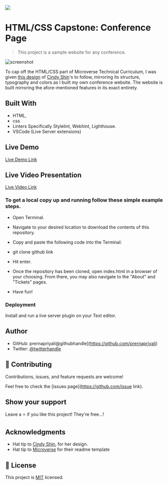 ![](https://img.shields.io/badge/Microverse-blueviolet)

# HTML/CSS Capstone: Conference Page

> This project is a sample website for any conference.

![screenshot](./images/screenshot.png)

To cap off the HTML/CSS part of Microverse Technical Curriculum, I was given [this design](https://www.behance.net/gallery/29845175/CC-Global-Summit-2015) of [Cindy Shin](https://www.behance.net/gallery/29845175/CC-Global-Summit-2015)'s to follow, mirroring its structure, typography and colors as I built my own conference website. The website is built mirroring the afore-mentioned features in its exact entirety. 

## Built With

- HTML,
- css
- Linters Specifically Stylelint, Webhint, Lighthouse.
- VSCode (Live Server extensions)

## Live Demo

[Live Demo Link]( https://prernapriyali.github.io/conference-replica/)



## Live Video Presentation

[Live Video Link]()


### To get a local copy up and running follow these simple example steps.

- Open Terminal.

- Navigate to your desired location to download the contents of this repository.

- Copy and paste the following code into the Terminal:

- git clone github link

- Hit enter.

- Once the repository has been cloned, open index.html in a browser of your choosing. From there, you may also navigate to the "About" and "Tickets" pages.

- Have fun!




### Deployment

Install and run a live server plugin on your Text editor.

## Author

- GitHub: prernapriyali@githubhandle](https://github.com/prernapriyali)
- Twitter: [@twitterhandle](https://twitter.com/prerna96440861)


## 🤝 Contributing

Contributions, issues, and feature requests are welcome!

Feel free to check the [issues page](https://github.com/issue link).



## Show your support

Leave a ⭐️ if you like this project! They're free...!


## Acknowledgments

- Hat tip to [Cindy Shin](https://www.behance.net/gallery/29845175/CC-Global-Summit-2015), for her design.
- Hat tip to [Microverse](https://www.microverse.org/) for their readme template


## 📝 License

This project is [MIT](https://opensource.org/licenses/MIT) licensed.
